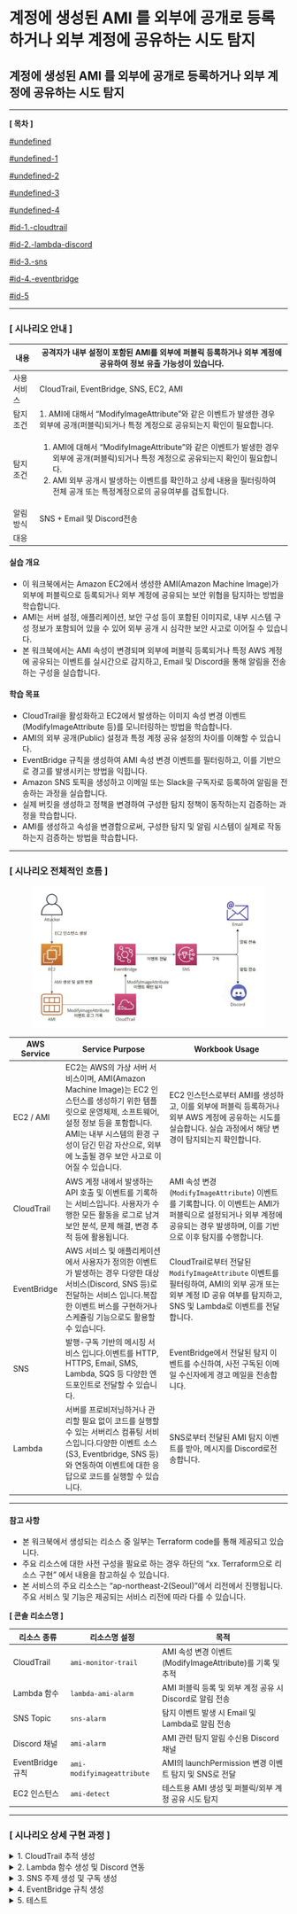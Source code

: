 # 계정에 생성된 AMI 를 외부에 공개로 등록하거나 외부 계정에 공유하는 시도 탐지

## 계정에 생성된 AMI 를 외부에 공개로 등록하거나 외부 계정에 공유하는 시도 탐지

***

**\[ 목차 ]**

[#undefined](ami.md#undefined "mention")

[#undefined-1](ami.md#undefined-1 "mention")

[#undefined-2](ami.md#undefined-2 "mention")

[#undefined-3](ami.md#undefined-3 "mention")

[#undefined-4](ami.md#undefined-4 "mention")

[#id-1.-cloudtrail](ami.md#id-1.-cloudtrail "mention")

[#id-2.-lambda-discord](ami.md#id-2.-lambda-discord "mention")

[#id-3.-sns](ami.md#id-3.-sns "mention")

[#id-4.-eventbridge](ami.md#id-4.-eventbridge "mention")

[#id-5](ami.md#id-5 "mention")

***

### **\[ 시나리오 안내 ]**

| 내용     | 공격자가 내부 설정이 포함된 AMI를 외부에 퍼블릭 등록하거나 외부 계정에 공유하여 정보 유출 가능성이 있습니다.                                                                                                                               |
| ------ | --------------------------------------------------------------------------------------------------------------------------------------------------------------------------------------------- |
| 사용 서비스 | CloudTrail, EventBridge, SNS, EC2, AMI                                                                                                                                                        |
| 탐지 조건  | 1. AMI에 대해서 “ModifyImageAttribute”와 같은 이벤트가 발생한 경우 외부에 공개(퍼블릭)되거나 특정 계정으로 공유되는지 확인이 필요합니다.                                                                                                    |
|  탐지조건  | <p></p><ol><li>AMI에 대해서 “ModifyImageAttribute”와 같은 이벤트가 발생한 경우 외부에 공개(퍼블릭)되거나 특정 계정으로 공유되는지 확인이 필요합니다.</li><li>AMI 외부 공개시 발생하는 이벤트를 확인하고 상세 내용을 필터링하여 전체 공개 또는 특정계정으로의 공유여부를 검토합니다.</li></ol> |
| 알림 방식  | SNS + Email 및 Discord전송                                                                                                                                                                       |
| 대응     |                                                                                                                                                                                               |



#### 실습 개요

* 이 워크북에서는 Amazon EC2에서 생성한 AMI(Amazon Machine Image)가 외부에 퍼블릭으로 등록되거나 외부 계정에 공유되는 보안 위협을 탐지하는 방법을 학습합니다.
* AMI는 서버 설정, 애플리케이션, 보안 구성 등이 포함된 이미지로, 내부 시스템 구성 정보가 포함되어 있을 수 있어 외부 공개 시 심각한 보안 사고로 이어질 수 있습니다.
* 본 워크북에서는 AMI 속성이 변경되며 외부에 퍼블릭 등록되거나 특정 AWS 계정에 공유되는 이벤트를 실시간으로 감지하고, Email 및 Discord을 통해 알림을 전송하는 구성을 실습합니다.

#### 학습 목표

* CloudTrail을 활성화하고 EC2에서 발생하는 이미지 속성 변경 이벤트(ModifyImageAttribute 등)를 모니터링하는 방법을 학습합니다.
* AMI의 외부 공개(Public) 설정과 특정 계정 공유 설정의 차이를 이해할 수 있습니다.
* EventBridge 규칙을 생성하여 AMI 속성 변경 이벤트를 필터링하고, 이를 기반으로 경고를 발생시키는 방법을 익힙니다.
* Amazon SNS 토픽을 생성하고 이메일 또는 Slack을 구독자로 등록하여 알림을 전송하는 과정을 실습합니다.
* 실제 버킷을 생성하고 정책을 변경하여 구성한 탐지 정책이 동작하는지 검증하는 과정을 학습합니다.
* AMI를 생성하고 속성을 변경함으로써, 구성한 탐지 및 알림 시스템이 실제로 작동하는지 검증하는 방법을 학습합니다.

***

### \[ 시나리오 전체적인 흐름 ]

<figure><img src="detection-and-alert-scenarios/root-account-login-alert/docs/.gitbook/assets/KakaoTalk_20250723_201226480.jpg" alt=""><figcaption></figcaption></figure>

| **AWS Service** | **Service Purpose**                                                                                                                                                  | **Workbook Usage**                                                                                                 |
| --------------- | -------------------------------------------------------------------------------------------------------------------------------------------------------------------- | ------------------------------------------------------------------------------------------------------------------ |
| EC2 / AMI       | EC2는 AWS의 가상 서버 서비스이며, AMI(Amazon Machine Image)는 EC2 인스턴스를 생성하기 위한 템플릿으로 운영체제, 소프트웨어, 설정 정보 등을 포함합니다. AMI는 내부 시스템의 환경 구성이 담긴 민감 자산으로, 외부에 노출될 경우 보안 사고로 이어질 수 있습니다. | EC2 인스턴스로부터 AMI를 생성하고, 이를 외부에 퍼블릭 등록하거나 외부 AWS 계정에 공유하는 시도를 실습합니다. 실습 과정에서 해당 변경이 탐지되는지 확인합니다.                     |
| CloudTrail      | AWS 계정 내에서 발생하는 API 호출 및 이벤트를 기록하는 서비스입니다. 사용자가 수행한 모든 활동을 로그로 남겨 보안 분석, 문제 해결, 변경 추적 등에 활용됩니다.                                                                      | AMI 속성 변경(`ModifyImageAttribute`) 이벤트를 기록합니다. 이 이벤트는 AMI가 퍼블릭으로 설정되거나 외부 계정에 공유되는 경우 발생하며, 이를 기반으로 이후 탐지를 수행합니다.   |
| EventBridge     | AWS 서비스 및 애플리케이션에서 사용자가 정의한 이벤트가 발생하는 경우 다양한 대상 서비스(Discord, SNS 등)로 전달하는 서비스 입니다.복잡한 이벤트 버스를 구현하거나 스케쥴링 기능으로도 활용할 수 있습니다.                                           | CloudTrail로부터 전달된 `ModifyImageAttribute` 이벤트를 필터링하여, AMI의 외부 공개 또는 외부 계정 ID 공유 여부를 탐지하고, SNS 및 Lambda로 이벤트를 전달합니다. |
| SNS             | 발행-구독 기반의 메시징 서비스 입니다.이벤트를 HTTP, HTTPS, Email, SMS, Lambda, SQS 등 다양한 엔드포인트로 전달할 수 있습니다.                                                                             | EventBridge에서 전달된 탐지 이벤트를 수신하여, 사전 구독된 이메일 수신자에게 경고 메일을 전송합니다.                                                     |
| Lambda          | 서버를 프로비저닝하거나 관리할 필요 없이 코드를 실행할 수 있는 서버리스 컴퓨팅 서비스입니다.다양한 이벤트 소스(S3, Eventbridge, SNS 등)와 연동하여 이벤트에 대한 응답으로 코드를 실행할 수 있습니다.                                            | SNS로부터 전달된 AMI 탐지 이벤트를 받아, 메시지를 Discord로전송합니다.                                                                     |

***

#### 참고 사항

* 본 워크북에서 생성되는 리소스 중 일부는 Terraform code를 통해 제공되고 있습니다.
* 주요 리소스에 대한 사전 구성을 필요로 하는 경우 하단의 “xx. Terraform으로 리소스 구현” 에서 내용을 참고하실 수 있습니다.
* 본 서비스의 주요 리소스는 “ap-northeast-2(Seoul)”에서 리전에서 진행됩니다. 주요 서비스 및 기능은 제공되는 서비스 리전에 따라 다를 수 있습니다.

**\[ 콘솔 리소스명 ]**

| **리소스 종류**     | **리소스명 설정**                | **목적**                                       |
| -------------- | -------------------------- | -------------------------------------------- |
| CloudTrail     | `ami-monitor-trail`        | AMI 속성 변경 이벤트(ModifyImageAttribute)를 기록 및 추적 |
| Lambda 함수      | `lambda-ami-alarm`         | AMI 퍼블릭 등록 및 외부 계정 공유 시 Discord로 알림 전송       |
| SNS Topic      | `sns-alarm`                | 탐지 이벤트 발생 시 Email 및 Lambda로 알림 전송            |
| Discord 채널     | `ami-alarm`                | AMI 관련 탐지 알림 수신용 Discord 채널                  |
| EventBridge 규칙 | `ami-modifyimageattribute` | AMI의 launchPermission 변경 이벤트 탐지 및 SNS로 전달    |
| EC2 인스턴스       | `ami-detect`               | 테스트용 AMI 생성 및 퍼블릭/외부 계정 공유 시도 탐지             |

***

### **\[ 시나리오 상세 구현 과정 ]**

<details>

<summary>1. CloudTrail 추적 생성</summary>

**STEP 1) CloudTrail 검색**

<figure><img src="detection-and-alert-scenarios/root-account-login-alert/docs/.gitbook/assets/image (1).png" alt=""><figcaption></figcaption></figure>

AWS 계정 내에서 발생하는 API 호출 및 활동 내역을 자동으로 기록하고 추적하기 위해 **CloudTrail서비스**로 이동한다.

**STEP 2) CloudTrail 생성**

<figure><img src="detection-and-alert-scenarios/root-account-login-alert/docs/.gitbook/assets/image 1.png" alt=""><figcaption></figcaption></figure>

**Create trail** 버튼을 클릭해 사용할 추적을 생성한다.

**\[ 추적 속성 선택 ]**

<figure><img src="detection-and-alert-scenarios/root-account-login-alert/docs/.gitbook/assets/image 2.png" alt=""><figcaption></figcaption></figure>

CloudTrail 트레일(추적)의 기본 설정을 지정 후 **Next**버튼을 클릭한다.

* **Trail name** : **`ami-monitor-trail`**
* **Storage location :** Create new S3 bucket
*   **Additional settings**

    **Log file validation :** Enabled

    SNS notification delivery : **S3 버킷에 로그가 업로드 될 때마다 알림**을 SNS로 보내는 용도이므로 굳이 체크하지 않아도 된다.

**\[ 로그 이벤트 선택 ]**

<figure><img src="detection-and-alert-scenarios/root-account-login-alert/docs/.gitbook/assets/image 3.png" alt=""><figcaption></figcaption></figure>

로그 이벤트, 이벤트 관리 옵션 선택 후 **Next**버튼을 클릭한다.

* **Events** : Management events
* **Management events - API activity :** Read, Write

**\[** **검토 및 생성 ]**

<figure><img src="detection-and-alert-scenarios/root-account-login-alert/docs/.gitbook/assets/image 4.png" alt=""><figcaption></figcaption></figure>

각 단계 검토 후 **Create trail** 버튼을 클릭하면 추적이 생성된다.

**STEP 3) 추적 생성 확인**

<figure><img src="detection-and-alert-scenarios/root-account-login-alert/docs/.gitbook/assets/image 5.png" alt=""><figcaption></figcaption></figure>

대시보드에서 정상적으로 추적이 생성되었는지 확인한다.

</details>

<details>

<summary>2. Lambda 함수 생성 및 Discord 연동</summary>

**STEP 1) Discord 채널 생성 및 WebHook 설정**

**\[ 채널 만들기 ]**

<figure><img src="detection-and-alert-scenarios/root-account-login-alert/docs/.gitbook/assets/스크린샷_2025-07-23_155306.png" alt=""><figcaption></figcaption></figure>

이벤트에 관한 알림을 수신 할 채널을 만들어준다.

* **채널 이름** : **`ami-alarm`**

**\[ 채널 편집 ]**

<figure><img src="detection-and-alert-scenarios/root-account-login-alert/docs/.gitbook/assets/스크린샷_2025-07-23_155401.png" alt=""><figcaption></figcaption></figure>

위와 같이 생성된 채널에서 **채널 편집**을 클릭한다.

**\[ 웹후크 연동 ]**

<figure><img src="detection-and-alert-scenarios/root-account-login-alert/docs/.gitbook/assets/image 6.png" alt=""><figcaption></figcaption></figure>

왼쪽 상단의 설정 목록에서 **연동 → 웹후크 만들기**를 클릭하여 웹후크 봇을 만들어 준다.

**\[ 웹후크 URL 복사 ]**

<figure><img src="detection-and-alert-scenarios/root-account-login-alert/docs/.gitbook/assets/스크린샷_2025-07-23_155452.png" alt=""><figcaption></figcaption></figure>

**웹후크 URL 복사** 버튼을 클릭해 Lambda에서 사용할 URL을 복사한다.

* **이름** : WEBHOOK\_URL
* **채널** : **`#ami-alarm`** (앞서 생성한 채널 이름 선택)

**STEP 2) Lambda 함수 생성**

<figure><img src="detection-and-alert-scenarios/root-account-login-alert/docs/.gitbook/assets/image 7.png" alt=""><figcaption></figcaption></figure>

<figure><img src="detection-and-alert-scenarios/root-account-login-alert/docs/.gitbook/assets/image 8.png" alt=""><figcaption></figcaption></figure>

알람을 발송할 함수를 만들기 위해 AWS 콘솔에서 **Lambda서비스**로 이동한다.

Lambda 서비스 화면 오른쪽 상단의 **Create a function** 버튼을 클릭한다.

**\[ 함수 생성 ]**

<figure><img src="detection-and-alert-scenarios/root-account-login-alert/docs/.gitbook/assets/image 9.png" alt=""><figcaption></figcaption></figure>

함수 이름, 런타임 및 아키텍처를 지정하고 **Next**버튼을 클릭한다.

* **Author from scratch** 선택
* **Function name** : **`lambda-ami-alarm`**
* **Runtime** : Python 3.13
* **Architecture** : x86\_64

**\[ 생성된 함수 확인 ]**

<figure><img src="detection-and-alert-scenarios/root-account-login-alert/docs/.gitbook/assets/image 10.png" alt=""><figcaption></figcaption></figure>

정상적으로 Lambda함수가 생성되었는지 확인해준다.

**STEP 3) 환경 변수 편집**

<figure><img src="detection-and-alert-scenarios/root-account-login-alert/docs/.gitbook/assets/image 11.png" alt=""><figcaption></figcaption></figure>

이후 Configuration → Environment variables로 들어가서 **Edit** 버튼을 클릭한다.

**\[ 환경 변수 추가 ]**

<figure><img src="detection-and-alert-scenarios/root-account-login-alert/docs/.gitbook/assets/image 12.png" alt=""><figcaption></figcaption></figure>

Edit environment variables로 이동하여 **Add environment variables** 버튼을 클릭한다.

**\[ 환경 변수에 키와 값 추가 ]**

<figure><img src="detection-and-alert-scenarios/root-account-login-alert/docs/.gitbook/assets/image 13.png" alt=""><figcaption></figcaption></figure>

**Key, Value**를 \*\*\*\*다음과 같이 추가한 이후 **Save**버튼을 눌러 환경 변수를 추가해 준다.

* **Key, Value는 표를 참고**

| Key                   | **용도/설명**            | Value                                                                                           |
| --------------------- | -------------------- | ----------------------------------------------------------------------------------------------- |
| DISCORD\_WEBHOOK\_URL | 디스코드 알림용 Webhook URL | [https://discord.com/api/webhooks/\~\~\~](https://discord.com/api/webhooks/~~~) (알림 받을 웹후크 url) |

**STEP 4) Lambda 코드 소스 편집**

<figure><img src="detection-and-alert-scenarios/root-account-login-alert/docs/.gitbook/assets/image 14.png" alt=""><figcaption></figcaption></figure>

Code탭에서 **Lambda python 코드**를 작성 후 **Deploy**버튼을 클릭하여 배포해 준다.

```python
#----------------------------------------------------------------------------
# 필요한 라이브러리 임포트
#----------------------------------------------------------------------------

import json                                  # SNS 메시지(JSON 문자열)를 파싱하기 위해 사용
import urllib3                               # Discord Webhook으로 HTTP POST 요청을 보내기 위해 사용
import os                                    # Lambda 환경 변수를 읽기 위해 사용
from datetime import datetime, timezone, timedelta   # UTC 시각을 한국 표준시(KST)로 변환하기 위해 사용

#----------------------------------------------------------------------------
# 환경 변수 및 기본 설정
#----------------------------------------------------------------------------

# Discord Webhook URL을 Lambda 환경 변수에서 읽어옴
WEBHOOK_URL = os.environ["DISCORD_WEBHOOK_URL"]

# HTTP 연결을 재사용하기 위한 urllib3 커넥션 풀 생성
http = urllib3.PoolManager()

# 한국 표준시(KST, UTC+9) 타임존 객체 생성
KST = timezone(timedelta(hours=9), "KST")

#----------------------------------------------------------------------------
# Lambda 핸들러 정의
#----------------------------------------------------------------------------

def lambda_handler(event, context):
    """
    EventBridge → SNS → Lambda 구조에서 SNS 메시지를 파싱하여
    AMI 퍼블릭 또는 외부 계정 공유 이벤트를 탐지하고 Discord로 전송하는 함수
    """
    try:
        # SNS 메시지는 event["Records"][0]["Sns"]["Message"] 위치에 문자열로 저장됨
        sns_payload = event["Records"][0]["Sns"]["Message"]

        # 문자열이면 JSON 파싱, 아니면 그대로 사용
        ct_event = json.loads(sns_payload) if isinstance(sns_payload, str) else sns_payload

        # CloudTrail 이벤트 상세 정보 추출
        detail = ct_event.get("detail", {})

        # 이벤트 이름이 "ModifyImageAttribute"가 아니면 무시하고 종료
        if detail.get("eventName") != "ModifyImageAttribute":
            return

        #----------------------------------------------------------------------------
        # 이벤트 필드 추출
        #----------------------------------------------------------------------------

        # 이벤트 이름 (예: ModifyImageAttribute)
        event_name = detail.get("eventName", "Unknown")

        # 변경 대상 AMI 이미지 ID
        image_id = detail.get("requestParameters", {}).get("imageId", "Unknown")

        # 호출한 사용자(주체)의 ARN 정보
        user_arn = detail.get("userIdentity", {}).get("arn", "N/A")

        # 이벤트 발생 시각 (UTC ISO 포맷 문자열)
        utc_iso = ct_event.get("time")

        # UTC 시각을 KST(한국 시간)으로 변환하여 문자열로 저장
        if utc_iso:
            utc_dt = datetime.fromisoformat(utc_iso.replace("Z", "+00:00"))  # ISO 포맷 파싱
            kst_time = utc_dt.astimezone(KST).strftime("%Y-%m-%d %H:%M:%S KST")  # KST 문자열로 변환
        else:
            kst_time = "Unknown"

        #----------------------------------------------------------------------------
        # 퍼블릭 공개 또는 외부 계정 공유 여부 확인
        #----------------------------------------------------------------------------

        # launchPermission → add → items 배열 확인
        items = (detail.get("requestParameters", {})
                         .get("launchPermission", {})
                         .get("add", {})
                         .get("items", []))

        # 노출 대상 수집용 리스트
        exposure = []

        # 그룹이 "all"인 경우 → 퍼블릭 공개
        if any(it.get("group") == "all" for it in items):
            exposure.append("Public")

        # userId가 있는 경우 → 외부 계정 공유
        exposure += [it["userId"] for it in items if "userId" in it]

        # 노출 대상이 없으면 Unknown으로 설정
        exposure_str = ", ".join(exposure) if exposure else "Unknown"

        #----------------------------------------------------------------------------
        # Discord 메시지 구성
        #----------------------------------------------------------------------------

        message = (
            "**[ AMI 퍼블릭 / 외부 계정 공유 이벤트 탐지 ]**\n"
            f"• 이벤트 이름 : `{event_name}`\n"
            f"• Image ID   : `{image_id}`\n"
            f"• 노출 대상  : {exposure_str}\n"
            f"• 호출 주체  : `{user_arn}`\n"
            f"• 발생 시각  : {kst_time}"
        )

        #----------------------------------------------------------------------------
        # Discord Webhook POST 요청 전송
        #----------------------------------------------------------------------------

        response = http.request(
            "POST",
            WEBHOOK_URL,  # Discord Webhook URL
            headers={
                "Content-Type": "application/json",      # JSON 형식으로 전송
                "User-Agent": "aws-lambda-discord/1.0"   # 일부 보안 필터 통과를 위한 User-Agent 지정
            },
            body=json.dumps({"content": message})        # 메시지 본문
        )

        # 성공적으로 전송된 경우 HTTP 상태코드와 응답 본문 반환
        return {
            "statusCode": response.status,               # 204 (No Content) 예상
            "body": response.data.decode("utf-8")
        }

    except Exception as exc:
        # 예외 발생 시 로그 출력 후 Lambda 함수 실패 처리
        print("Error:", exc)
        raise

```

</details>

<details>

<summary>3. SNS 주제 생성 및 구독 생성</summary>

**STEP 1) SNS 검색**

<figure><img src="detection-and-alert-scenarios/root-account-login-alert/docs/.gitbook/assets/image 15.png" alt=""><figcaption></figcaption></figure>

알람을 전송 받을 주제 및 구독을 생성하기 위해 **SNS 서비스**로 이동한다.

**STEP 2) 주제 생성**

<figure><img src="detection-and-alert-scenarios/root-account-login-alert/docs/.gitbook/assets/image 16.png" alt=""><figcaption></figcaption></figure>

<figure><img src="detection-and-alert-scenarios/root-account-login-alert/docs/.gitbook/assets/image 17.png" alt=""><figcaption></figcaption></figure>

좌측 탭에서 Topic으로 이동 후 **Create topic** 버튼을 클릭한다.

* **Type** : Standard
* **Name** : **`sns-alarm`**

**STEP 3-1 ) 구독 생성 - Email**

<figure><img src="detection-and-alert-scenarios/root-account-login-alert/docs/.gitbook/assets/image 18.png" alt=""><figcaption></figcaption></figure>



생성된 주제 확인 후 **Create subscription**을 누른다.

**\[ 구독 생성 - 세부사항 ]**

<figure><img src="detection-and-alert-scenarios/root-account-login-alert/docs/.gitbook/assets/image 19.png" alt=""><figcaption></figcaption></figure>

* **Protocol** : Email
* **Endpoint** : 알람 받을 이메일 주소

**STEP 3-2 ) 구독 생성 - Lambda**

<figure><img src="detection-and-alert-scenarios/root-account-login-alert/docs/.gitbook/assets/image 20.png" alt=""><figcaption></figcaption></figure>

생성된 주제 확인 후 **Create subscription**을 누른다.

**\[ 구독 생성 - 세부사항 ]**

<figure><img src="detection-and-alert-scenarios/root-account-login-alert/docs/.gitbook/assets/image 21.png" alt=""><figcaption></figcaption></figure>

* **Protocol** : AWS Lambda
* **Endpoint** : 생성한 lambda function 선택

**STEP 4) 구독한 이메일 인증**

<figure><img src="detection-and-alert-scenarios/root-account-login-alert/docs/.gitbook/assets/image 22.png" alt=""><figcaption></figcaption></figure>

<figure><img src="detection-and-alert-scenarios/root-account-login-alert/docs/.gitbook/assets/image 23.png" alt=""><figcaption></figcaption></figure>

설정한 이메일 주소로 SNS의 Subscription Confirmation 메일이 전송된다. 이메일을 열어 **Confirm subscription** 버튼을 클릭해야 알림 수신이 정상적으로 설정된다.

**Confirm subscription**를 눌러 인증을 완료하면, SNS 구독이 정상적으로 등록된 것이다.

**STEP 5) 트리거된 lambda 확인**

<figure><img src="detection-and-alert-scenarios/root-account-login-alert/docs/.gitbook/assets/image 24.png" alt=""><figcaption></figcaption></figure>

Lambda에서 생성한 function을 확인해보면, 트리거가 된 것을 확인할 수 있다. 이렇게 되면 설정이 완료된 것이다.

</details>

<details>

<summary>4. EventBridge 규칙 생성</summary>

**STEP 1) EventBridge 검색**

<figure><img src="detection-and-alert-scenarios/root-account-login-alert/docs/.gitbook/assets/image 25.png" alt=""><figcaption></figcaption></figure>

Lambda 함수를 주기적으로 실행하기 위해 AWS 콘솔에서 **EventBridge 서비스**로 이동한다.

**STEP 2) EventBridge 규칙 생성**

<figure><img src="detection-and-alert-scenarios/root-account-login-alert/docs/.gitbook/assets/image 26.png" alt=""><figcaption></figcaption></figure>

**Create rule** 버튼을 클릭해서 새 EventBridge 규칙을 생성한다.

**\[ 규칙 세부 정보 정의 ]**

<figure><img src="detection-and-alert-scenarios/root-account-login-alert/docs/.gitbook/assets/image 27.png" alt=""><figcaption></figcaption></figure>

* **Name** : **`ami-modifyimageattribute`**
* **Description**: (옵션)
* **Event bus**: default
* **Rule type** : Rule with an event pattern

**\[ 이벤트 패턴 작성 ]**

<figure><img src="detection-and-alert-scenarios/root-account-login-alert/docs/.gitbook/assets/image 28.png" alt=""><figcaption></figcaption></figure>

* **Events :** Other
*   **Event pattern :** Custom pattern(JSON editor)

    사용자가 원하는 조건만 감지할 수 있도록 JSON으로 직접 작성
*   AMI가 퍼블릭 공개 또는 특정 외부 계정에 공유된 시도의 **이벤트를 탐지**하는 역할 JSON 코드

    ```json
    {
      "source": ["aws.ec2"],
      "detail-type": ["AWS API Call via CloudTrail"],
      "detail": {
        "eventName": ["ModifyImageAttribute"],
        "requestParameters": {
          "attributeType": ["launchPermission"]
        }
      }
    }
    ```

**\[ 대상 선택 ]**

<figure><img src="detection-and-alert-scenarios/root-account-login-alert/docs/.gitbook/assets/image 29.png" alt=""><figcaption></figcaption></figure>

이벤트가 감지되었을 때 실행할 대상 지정하고 **Next**버튼을 클릭한다.

* **Target types** : AWS service
* **Select a target** : SNS topic
* **Target location** : Target in this account
* **Topic** : 미리 만들어 둔 sns topic 선택
* **Execution role** : Create a new role for this specific resource
* **Role name** : 자동 할당

**\[ 태그 구성 (선택) ]**

<figure><img src="detection-and-alert-scenarios/root-account-login-alert/docs/.gitbook/assets/image 30.png" alt=""><figcaption></figcaption></figure>

태그 구성은 선택 사항이므로 **Next**버튼을 클릭한다.

**\[ 검토 및 생성 ]**

<figure><img src="detection-and-alert-scenarios/root-account-login-alert/docs/.gitbook/assets/image 31.png" alt=""><figcaption></figcaption></figure>

설정 내용 최종 확인 후 **Create rule**버튼을 클릭한다.

* status - **enabled** 확인

**STEP 3) 생성된 규칙 확인**

<figure><img src="detection-and-alert-scenarios/root-account-login-alert/docs/.gitbook/assets/image 32.png" alt=""><figcaption></figcaption></figure>

규칙이 정상적으로 생성되었는지 확인해준다.

</details>

<details>

<summary>5. 테스트</summary>

> 실제로 AMI를 퍼블릭 공개 또는 특정 외부 계정에 공유 시도를 해보고, 알림이 작동하는지 이벤트발생을 확인한다.

**\[ 탐지 이벤트 안내 ]**

| **이벤트 이름**                          | **설명**                    | **탐지 목적**                                      |
| ----------------------------------- | ------------------------- | ---------------------------------------------- |
| `ModifyImageAttribute`노출 대상: Public | AMI가 **퍼블릭**으로 설정된 경우     | AMI가 외부에 공개되어 **내부 구성 정보 유출** 가능성을 탐지          |
| `ModifyImageAttribute`노출 대상: 외부 계정  | AMI가 **특정 외부 계정**에 공유된 경우 | 신뢰되지 않은 외부 계정에 AMI가 전달되어 **보안 사고로 이어질 가능성** 탐지 |

**STEP 1) EC2 인스턴스 생성**

<figure><img src="detection-and-alert-scenarios/root-account-login-alert/docs/.gitbook/assets/image 33.png" alt=""><figcaption></figcaption></figure>

인스턴스를 생성하기 위해 EC2 서비스로 이동한다.

<figure><img src="detection-and-alert-scenarios/root-account-login-alert/docs/.gitbook/assets/image 34.png" alt=""><figcaption></figcaption></figure>

사용할 EC2 인스턴스를 **Launch instances** 클릭해 시작한다.

**\[ 인스턴스 생성 ]**

<figure><img src="detection-and-alert-scenarios/root-account-login-alert/docs/.gitbook/assets/image 35.png" alt=""><figcaption></figcaption></figure>

* Name : **`ami-detect`**

나머지는 default 값으로 진행하며, **Launch instance**을 클릭해 인스턴스를 실행한다.

**\[ Key Pair 생성 ]**

<figure><img src="detection-and-alert-scenarios/root-account-login-alert/docs/.gitbook/assets/image 36.png" alt=""><figcaption></figcaption></figure>

* Create new key pair
* **Key pair name: `ami-detect`**
* **Key pair type :** RSA
* **Private key file format :** .pem

ec2 인스턴스에 안전하고 효율적으로 접근하기 위해 설정하는 것이다. 설정을 완료하면 launch instance를 클릭하면 된다.

**\[ 인스턴스 생성 확인 ]**

<figure><img src="detection-and-alert-scenarios/root-account-login-alert/docs/.gitbook/assets/image 37.png" alt=""><figcaption></figcaption></figure>

인스턴스가 생성된 것을 확인할 수 있다.

**STEP 2) 탐지할 AMI 생성**

<figure><img src="detection-and-alert-scenarios/root-account-login-alert/docs/.gitbook/assets/image 38.png" alt=""><figcaption></figcaption></figure>

생성된 인스턴스의 **Actions**에서 **Image and templates** 클릭 후, **Create image**를 \*\*\*\*선택하면 된다.

**\[ AMI 생성 ]**

<figure><img src="detection-and-alert-scenarios/root-account-login-alert/docs/.gitbook/assets/image 39.png" alt=""><figcaption></figcaption></figure>

* **Image name** : **`ami-detect`**

나머지는 default로 설정하고 이미지를 생성한다.

**\[ AMI 생성 확인 ]**

<figure><img src="detection-and-alert-scenarios/root-account-login-alert/docs/.gitbook/assets/image 40.png" alt=""><figcaption></figcaption></figure>

EC2에서 AMIs를 클릭하면, 생성된 이미지를 확인할 수 있다.

**\[ `ModifyImageAttribute` Public 탐지 이벤트 발생 ]**

<figure><img src="detection-and-alert-scenarios/root-account-login-alert/docs/.gitbook/assets/image 41.png" alt=""><figcaption></figcaption></figure>

EC2 Dashboard에서 Account attributes 부분에 **Data protection and security**를 클릭한다.

<figure><img src="detection-and-alert-scenarios/root-account-login-alert/docs/.gitbook/assets/image 42.png" alt=""><figcaption></figcaption></figure>

AMI에 대한 Block public access for AMIs 에서 **Manage**를 클릭한다.

<figure><img src="detection-and-alert-scenarios/root-account-login-alert/docs/.gitbook/assets/image 43.png" alt=""><figcaption></figcaption></figure>

Block new public sharing(신규 공개 공유 차단)을 해제하고 **Update**를 클릭한다.

EC2 AMI는 기본적으로 Private이고, 퍼블릭으로 바꾸는 설정은 EC2 인스턴스 대시보드에서 설정을 먼저 변경해주어야 AMI에서 퍼블릭 설정을 할 수 있다. 그 이유는, **AWS의 보안 기본 정책**과 **의도하지 않은 정보 유출 방지를 위한 안전장치**이기 때문이다.

<figure><img src="detection-and-alert-scenarios/root-account-login-alert/docs/.gitbook/assets/image 44.png" alt=""><figcaption></figcaption></figure>

EC2 AMIs에서 Permission을 클릭한 후, **Edit AMI permissions**을 클릭한다.

<figure><img src="detection-and-alert-scenarios/root-account-login-alert/docs/.gitbook/assets/image 45.png" alt=""><figcaption></figcaption></figure>

AMI availability를 Private에서 Public으로 변경하고, **Save changes**을 클릭하면 알림이 오는 것을 확인할 수 있다.

**\[ `ModifyImageAttribute` 외부 계정 공유 시도 탐지 이벤트 발생 ]**

<figure><img src="detection-and-alert-scenarios/root-account-login-alert/docs/.gitbook/assets/image 46.png" alt=""><figcaption></figcaption></figure>

EC2 AMIs에서 **Add account ID**를 클릭한다.

**\[ 외부 계정 ID 추가 ]**

<figure><img src="detection-and-alert-scenarios/root-account-login-alert/docs/.gitbook/assets/image 47.png" alt=""><figcaption></figcaption></figure>

계정 ID의 경우, 12개의 숫자로 이루어져 있기 때문에, 12개의 랜덤 수를 작성해준다. 그리고 **Share AMI**를 클릭한다.

**\[ 변경사항 저장 ]**

<figure><img src="detection-and-alert-scenarios/root-account-login-alert/docs/.gitbook/assets/image 48.png" alt=""><figcaption></figcaption></figure>

**Save changes**을 클릭하면 알림이 오는 것을 확인할 수 있다.

***

**\[ Email 알림 확인 ]**

<figure><img src="detection-and-alert-scenarios/root-account-login-alert/docs/.gitbook/assets/image_(10).png" alt=""><figcaption></figcaption></figure>

**\[ Discord 알림 확인 ]**

**\[Ami Public]**

<figure><img src="detection-and-alert-scenarios/root-account-login-alert/docs/.gitbook/assets/스크린샷_2025-07-24_152906.png" alt=""><figcaption></figcaption></figure>

**\[AMI 외부 계정 공유]**

<figure><img src="detection-and-alert-scenarios/root-account-login-alert/docs/.gitbook/assets/스크린샷_2025-07-24_152459.png" alt=""><figcaption></figcaption></figure>

</details>

